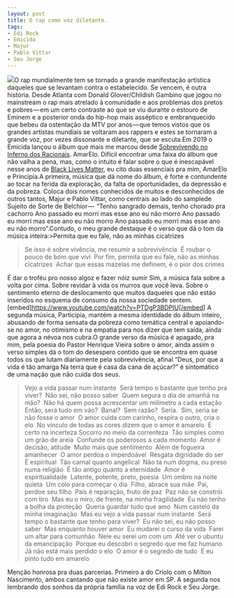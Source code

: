 ```yaml
---
layout: post
title: O rap como voz diletante.
tags:
- Edi Rock
- Emicida
- Majur
- Pablo Vittar
- Seu Jorge
---
```


![](https://cdn-images-1.medium.com/max/2560/1*eL-7ldQlEo3IbB7g2srF4g.jpeg)O rap mundialmente tem se tornado a grande manifestação artística daqueles que se levantam contra o estabelecido. Se vencem, é outra história. Desde Atlanta com Donald Glover/Childish Gambino que jogou no mainstream o rap mais atrelado à comunidade e aos problemas dos pretos e pobres — em um certo contraste ao que se viu durante o estouro de Eminem e a posterior onda do hip-hop mais asséptico e embranquecido que bebeu da ostentação da MTV por anos — que temos vistos que os grandes artistas mundiais se voltaram aos rappers e estes se tornaram a grande voz, por vezes dissonante e diletante, que se escuta.Em 2019 o Emicida lançou o álbum que mais me marcou desde 
[Sobrevivendo no Inferno dos Racionais](https://medium.com/pensamentos-rasos/20-anos-de-sobrevivendo-no-inferno-dos-racionais-1deaa83d488c?source=false---------0). AmarElo. Difícil encontrar uma faixa do álbum que não valha a pena, mas, como o intuito é falar sobre o que é inescapável nesse anos de 
[Black Lives Matter](https://blacklivesmatter.com/), eu cito duas essenciais pra mim, AmarElo e Principia.A primeira, música que dá nome do álbum, é forte e contundente ao tocar na ferida da exploração, da falta de oportunidades, da depressão e da pobreza. Coloca dois nomes conhecidos de muitos e desconhecidos de outros tantos, Majur e Pablo Vittar, como centrais ao lado do 
samplede Sujeito de Sorte de Belchior — 
“Tenho sangrado demais, tenho chorado pra cachorro Ano passado eu morri mas esse ano eu não morro Ano passado eu morri mas esse ano eu não morro Ano passado eu morri mas esse ano eu não morro”.Contudo, o meu grande destaque é o verso que dá o tom da música inteira:>Permita que eu fale, não as minhas cicatrizes 

>Se isso é sobre vivência, me resumir a sobrevivência 
É roubar o pouco de bom que vivi 
Por fim, permita que eu fale, não as minhas cicatrizes 
Achar que essas mazelas me definem, é o pior dos crimes 

É dar o troféu pro nosso algoz e fazer nóiz sumir
Sim, a música fala sobre a volta por cima. Sobre revidar à vida os murros que você leva. Sobre o sentimento eterno de deslocamento que muitos daqueles que não estão inseridos no esquema de consumo da nossa sociedade sentem.[embed]https://www.youtube.com/watch?v=PTDgP3BDPIU[/embed]
A segunda música, Participia, mantém a mesma identidade do álbum inteiro, abusando de forma sensata da pobreza como temática central e apoiando-se no amor, no otimismo e na empatia para nos dizer que tem saída, ainda que agora a névoa nos cubra.O grande verso da música é apagado, pra mim, pela poesia do Pastor Henrique Vieira sobre o amor, ainda assim o verso simples dá o tom do desespero contido que se encontra em quase todos os que lutam diariamente pela sobrevivência, afinal “Deus, por que a vida é tão amarga Na terra que é casa da cana de açúcar?” é sintomático de uma nação que não cuida dos seus.

>Vejo a vida passar num instante 
Será tempo o bastante que tenho pra viver? 
Não sei, não posso saber 
Quem segura o dia de amanhã na mão? 
Não há quem possa acrescentar um milímetro a cada estação 
Então, será tudo em vão? 
Banal? 
Sem razão? 
Seria. 
Sim, seria se não fosse o amor 
O amor cuida com carinho, respira o outro, cria o elo 
No vínculo de todas as cores dizem que o amor é amarelo 
É certo na incerteza Socorro no meio da correnteza 
Tão simples como um grão de areia 
Confunde os poderosos a cada momento 
Amor é decisão, atitude 
Muito mais que sentimento 
Além de fogueira amanhecer 
O amor perdoa o imperdoável 
Resgata dignidade do ser 
É espiritual 
Tão carnal quanto angelical 
Não tá num dogma, ou preso numa religião 
É tão antigo quanto a eternidade 
Amor é espiritualidade 
Latente, potente, preto, poesia 
Um ombro na noite quieta 
Um colo para começar o dia 
Filho, abrace sua mãe 
Pai, perdoe seu filho 
Pais é reparação, fruto de paz 
Paz não se constrói com tiro 
Mas eu o miro, de frente, na minha fragilidade 
Eu não tenho a bolha da proteção 
Queria guardar tudo que amo 
Num castelo da minha imaginação 
Mas eu vejo a vida passar num instante 
Será tempo o bastante que tenho para viver? 
Eu não sei, eu não posso saber 
Mas enquanto houver amor 
Eu mudarei o curso da vida 
Farei um altar para comunhão 
Nele eu serei um com um 
Até ver o ubuntu da emancipação 
Porque eu descobri o segredo que me faz humano 
Já não está mais perdido o elo 
O amor é o segredo de tudo 
E eu pinto tudo em amarelo

Menção honrosa pra duas parcerias. Primeiro a do Criolo com o Milton Nascimento, ambos cantando que não existe amor em SP. A segunda nos lembrando dos sonhos da própria família na voz de Edi Rock e Seu Jorge.
